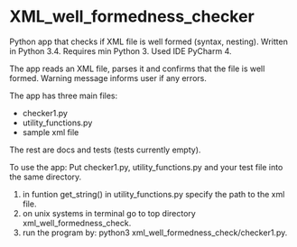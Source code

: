 # XML_well_formedness_checker
Python app that checks if XML file is well formed (syntax, nesting).
Written in Python 3.4. Requires min Python 3.
Used IDE PyCharm 4.

The app reads an XML file, parses it and confirms that the file is well formed.
Warning message informs user if any errors.

The app has three main files:
- checker1.py
- utility_functions.py
- sample xml file

The rest are docs and tests (tests currently empty).

To use the app:
Put checker1.py, utility_functions.py and your test file into the same directory.
1. in funtion get_string() in utility_functions.py specify the path to the xml file.
2. on unix systems in terminal go to top directory xml_well_formedness_check.
3. run the program by: python3 xml_well_formedness_check/checker1.py.
